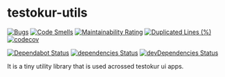 # testokur-utils

[![Bugs](https://sonarcloud.io/api/project_badges/measure?project=testokur_testokur-utils&metric=bugs)](https://sonarcloud.io/dashboard?id=testokur_testokur-utils)
[![Code Smells](https://sonarcloud.io/api/project_badges/measure?project=testokur_testokur-utils&metric=code_smells)](https://sonarcloud.io/dashboard?id=testokur_testokur-utils)
[![Maintainability Rating](https://sonarcloud.io/api/project_badges/measure?project=testokur_testokur-utils&metric=sqale_rating)](https://sonarcloud.io/dashboard?id=testokur_testokur-utils)
[![Duplicated Lines (%)](https://sonarcloud.io/api/project_badges/measure?project=testokur_testokur-utils&metric=duplicated_lines_density)](https://sonarcloud.io/dashboard?id=testokur_testokur-utils)
[![codecov](https://codecov.io/gh/testokur/testokur-utils/branch/master/graph/badge.svg)](https://codecov.io/gh/testokur/testokur-utils)

[![Dependabot Status](https://api.dependabot.com/badges/status?host=github&repo=testokur/testokur-utils)](https://dependabot.com)
[![dependencies Status](https://img.shields.io/david/testokur/testokur-utils.svg)](https://david-dm.org/testokur/testokur-utils)
[![devDependencies Status](https://img.shields.io/david/dev/testokur/testokur-utils.svg)](https://david-dm.org/testokur/testokur-utils?type=dev)

It is a tiny utility library that is used acrossed testokur ui apps.

